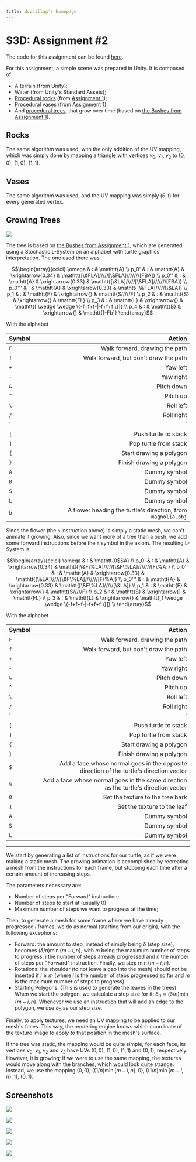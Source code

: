 ```yaml
---
title: dccsillag's homepage
---
```


S3D: Assignment #2
===

The code for this assignment can be found [here](https://github.com/dccsillag/s3d-assignment-2).

For this assignment, a simple scene was prepared in Unity. It is composed of:

 - A terrain (from Unity);
 - Water (from Unity's Standard Assets);
 - [Procedural rocks](#rocks) (from [Assignment 1](https://dccsillag.github.io/coursework/3dGraphicsSystems/Assignment1/index.html#rocks));
 - [Procedural vases](#vases) (from [Assignment 1](https://dccsillag.github.io/coursework/3dGraphicsSystems/Assignment1/index.html#bowls-vases));
 - And [procedural trees](#growing-trees), that grow over time (based on [the Bushes from Assignment 1](https://dccsillag.github.io/coursework/3dGraphicsSystems/Assignment1/index.html#bushes)).

## Rocks

The same algorithm was used, with the only addition of the UV mapping, which was simply done by mapping a
triangle with vertices $v_0$, $v_1$, $v_2$ to $(0, 0)$, $(1, 0)$, $(1, 1)$.

## Vases

The same algorithm was used, and the UV mapping was simply $(\theta, t)$ for every generated vertex.

## Growing Trees

![](./images/tree_growing.gif)

The tree is based on [the Bushes from Assignment 1](https://dccsillag.github.io/coursework/3dGraphicsSystems/Assignment1/index.html#bushes),
which are generated using a Stochastic L-System on an alphabet with turtle graphics interpretation. The one used there was

$$\begin{array}{cclcl}
\omega & : & \mathtt{A} \\
p_0'   & : & \mathtt{A} & \xrightarrow{0.34} & \mathtt{[\&FLA]/////[\&FLA]///////[FBA]} \\
p_0''  & : & \mathtt{A} & \xrightarrow{0.33} & \mathtt{[\&LA]/////[\&FLA]///////[FBA]} \\
p_0''' & : & \mathtt{A} & \xrightarrow{0.33} & \mathtt{[\&FLA]/////[\&LA]} \\
p_1    & : & \mathtt{F} & \xrightarrow{}     & \mathtt{S/////F} \\
p_2    & : & \mathtt{S} & \xrightarrow{}     & \mathtt{FL} \\
p_3    & : & \mathtt{L} & \xrightarrow{}     & \mathtt{[ \wedge \wedge \{-f+f+f-|-f+f+f \}]} \\
p_4    & : & \mathtt{B} & \xrightarrow{}     & \mathtt{[-Fb]}
\end{array}$$

With the alphabet

| Symbol |                                                       Action |
|:-------|-------------------------------------------------------------:|
| `F`    |                               Walk forward, drawing the path |
| `f`    |                        Walk forward, but don't draw the path |
| `+`    |                                                     Yaw left |
| `-`    |                                                    Yaw right |
| `&`    |                                                   Pitch down |
| `^`    |                                                     Pitch up |
| `\`    |                                                    Roll left |
| `/`    |                                                   Roll right |
| `|`    |                                                  Turn around |
| `[`    |                                        Push turtle to stack  |
| `]`    |                                        Pop turtle from stack |
| `{`    |                                      Start drawing a polygon |
| `}`    |                                     Finish drawing a polygon |
| `A`    |                                                 Dummy symbol |
| `B`    |                                                 Dummy symbol |
| `S`    |                                                 Dummy symbol |
| `L`    |                                                 Dummy symbol |
| `b`    | A flower heading the turtle's direction, from `magnolia.obj` |

Since the flower (the `b` instruction above) is simply a static mesh, we can't animate it growing.
Also, since we want more of a tree than a bush, we add some forward instructions before the `A` symbol
in the axiom. The resulting L-System is

$$\begin{array}{cclcl}
\omega & : & \mathtt{0$SA} \\
p_0'   & : & \mathtt{A} & \xrightarrow{0.34} & \mathtt{[\&F\%LA]/////[\&F\%LA]///////[F\%A]} \\
p_0''  & : & \mathtt{A} & \xrightarrow{0.33} & \mathtt{[\&LA]/////[\&F\%LA]///////[F\%A]} \\
p_0''' & : & \mathtt{A} & \xrightarrow{0.33} & \mathtt{[\&F\%LA]/////[\&LA]} \\
p_1    & : & \mathtt{F} & \xrightarrow{}     & \mathtt{S/////F} \\
p_2    & : & \mathtt{S} & \xrightarrow{}     & \mathtt{FL} \\
p_3    & : & \mathtt{L} & \xrightarrow{}     & \mathtt{[1 \wedge \wedge \{-f+f+f-|-f+f+f \}]} \\
\end{array}$$

With the alphabet

| Symbol |                                                                                  Action |
|:-------|--------------------------------------------------------------------------------------:|
| `F`    |                                                          Walk forward, drawing the path |
| `f`    |                                                   Walk forward, but don't draw the path |
| `+`    |                                                                                Yaw left |
| `-`    |                                                                               Yaw right |
| `&`    |                                                                              Pitch down |
| `^`    |                                                                                Pitch up |
| `\`    |                                                                               Roll left |
| `/`    |                                                                              Roll right |
| `|`    |                                                                             Turn around |
| `[`    |                                                                   Push turtle to stack  |
| `]`    |                                                                   Pop turtle from stack |
| `{`    |                                                                 Start drawing a polygon |
| `}`    |                                                                Finish drawing a polygon |
| `$`    | Add a face whose normal goes in the opposite direction of the turtle's direction vector |
| `%`    |     Add a face whose normal goes in the same direction as the turtle's direction vector |
| `0`    |                                                        Set the texture to the tree bark |
| `1`    |                                                             Set the texture to the leaf |
| `A`    |                                                                            Dummy symbol |
| `S`    |                                                                            Dummy symbol |
| `L`    |                                                                            Dummy symbol |

---

We start by generating a list of instructions for our turtle, as if we were making a static mesh.
The growing animation is accomplished by recreating a mesh from the instructions for each frame,
but stopping each time after a certain amount of increasing steps.

The parameters necessary are:

 - Number of steps per "Forward" instruction;
 - Number of steps to start at (usually 0)
 - Maximum number of steps we want to progress at the time;

Then, to generate a mesh for some frame where we have already progressed $i$ frames,
we do as normal (starting from our origin), with the following exceptions:

 - Forward: the amount to step, instead of simply being $\delta$ (step size), becomes
$(\delta / n) \min \{m - i, n\},$ with $m$ being the maximum number of steps to progress, $i$ the
number of steps already progressed and $n$ the number of steps per "Forward" instruction.
Finally, we step $\min \{m - i, n\}$.
 - Rotations: the shoulder (to not leave a gap into the mesh) should not be inserted if $i \geq m$
(where $i$ is the number of steps progressed so far and $m$ is the maximum number of steps to progress).
 - Starting Polygons: (This is used to generate the leaves in the trees) When we start the polygon, we calculate
a step size for it: $\delta_0 = (\delta / n) \min \{m - i, n\}$. Whenever we use an instruction that will add an
edge to the polygon, we use $\delta_0$ as our step size.

Finally, to apply textures, we need an UV mapping to be applied to our mesh's faces. This way, the rendering engine
knows which coordinate of the texture image to apply to that position in the mesh's surface.

If the tree was static, the mapping would be quite simple; for each face, its vertices $v_0$, $v_1$, $v_2$ and $v_3$ have
UVs $(0, 0)$, $(1, 0)$, $(1, 1)$ and $(0, 1)$, respectively. However, it is growing; if we were to use the same
mapping, the textures would move along with the branches, which would look quite strange. Instead, we use the mapping
$(0, 0)$, $((1/n) \min \{m - i, n\}, 0)$, $((1/n) \min \{m - i, n\}, 1)$, $(0, 1)$.

## Screenshots

![](./images/normal_island.png)

![](./images/one_tree_island0.png)

![](./images/rock_island.png)

![](./images/three_tree_island.png)

![](./images/scene_whole.png)

